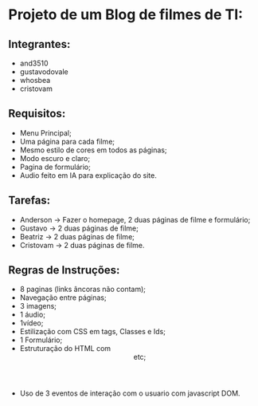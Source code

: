 # Projeto de um Blog de filmes de TI:

## Integrantes:
   - and3510
   - gustavodovale
   - whosbea
   - cristovam

## Requisitos:
   - Menu Principal;
   - Uma página para cada filme;
   - Mesmo estilo de cores em todos as páginas;
   - Modo escuro e claro;
   - Pagina de formulário;
   - Audio feito em IA para explicação do site.

## Tarefas:
   - Anderson → Fazer o homepage, 2 duas páginas de filme e formulário;
   - Gustavo →  2 duas páginas de filme;
   - Beatriz → 2 duas páginas de filme;
   - Cristovam → 2 duas páginas de filme.


## Regras de Instruções:
   - 8 paginas (links âncoras não contam);
   - Navegação entre páginas;
   - 3 imagens;
   - 1 áudio;
   - 1vídeo;
   - Estilização com CSS em tags, Classes e Ids;
   - 1 Formulário;
   - Estruturação do HTML com <header> <section> <footer> etc;
   - Uso de 3 eventos de interação com o usuario com javascript DOM.
